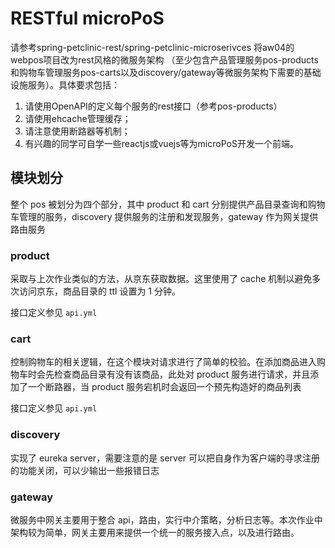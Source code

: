 # RESTful microPoS 


请参考spring-petclinic-rest/spring-petclinic-microserivces 将aw04的webpos项目改为rest风格的微服务架构
（至少包含产品管理服务pos-products和购物车管理服务pos-carts以及discovery/gateway等微服务架构下需要的基础设施服务）。具体要求包括：

1. 请使用OpenAPI的定义每个服务的rest接口（参考pos-products）
2. 请使用ehcache管理缓存；
3. 请注意使用断路器等机制；
4. 有兴趣的同学可自学一些reactjs或vuejs等为microPoS开发一个前端。

## 模块划分

整个 pos 被划分为四个部分，其中 product 和 cart 分别提供产品目录查询和购物车管理的服务，discovery 提供服务的注册和发现服务，gateway 作为网关提供路由服务

### product

采取与上次作业类似的方法，从京东获取数据。这里使用了 cache 机制以避免多次访问京东，商品目录的 ttl 设置为 1 分钟。

接口定义参见 `api.yml`

### cart

控制购物车的相关逻辑，在这个模块对请求进行了简单的校验。在添加商品进入购物车时会先检查商品目录有没有该商品，此处对 product 服务进行请求，并且添加了一个断路器，当 product 服务宕机时会返回一个预先构造好的商品列表

接口定义参见 `api.yml`

### discovery

实现了 eureka server，需要注意的是 server 可以把自身作为客户端的寻求注册的功能关闭，可以少输出一些报错日志

### gateway

微服务中网关主要用于整合 api，路由，实行中介策略，分析日志等。本次作业中架构较为简单，网关主要用来提供一个统一的服务接入点，以及进行路由。
